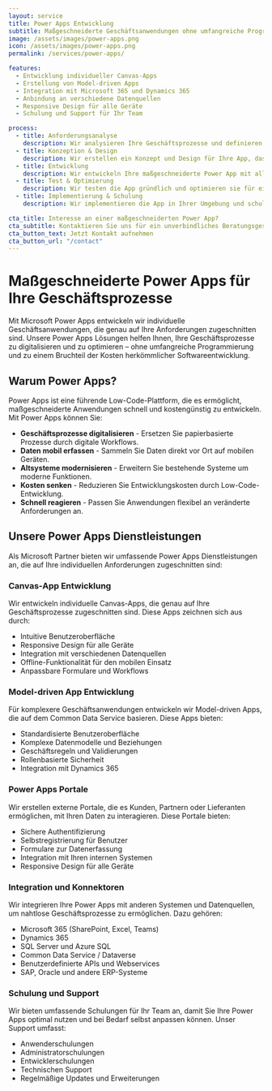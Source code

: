 ```yaml
---
layout: service
title: Power Apps Entwicklung
subtitle: Maßgeschneiderte Geschäftsanwendungen ohne umfangreiche Programmierung
image: /assets/images/power-apps.png
icon: /assets/images/power-apps.png
permalink: /services/power-apps/

features:
  - Entwicklung individueller Canvas-Apps
  - Erstellung von Model-driven Apps
  - Integration mit Microsoft 365 und Dynamics 365
  - Anbindung an verschiedene Datenquellen
  - Responsive Design für alle Geräte
  - Schulung und Support für Ihr Team

process:
  - title: Anforderungsanalyse
    description: Wir analysieren Ihre Geschäftsprozesse und definieren gemeinsam die Anforderungen an Ihre Power App.
  - title: Konzeption & Design
    description: Wir erstellen ein Konzept und Design für Ihre App, das auf Ihre Geschäftsprozesse zugeschnitten ist.
  - title: Entwicklung
    description: Wir entwickeln Ihre maßgeschneiderte Power App mit allen erforderlichen Funktionen.
  - title: Test & Optimierung
    description: Wir testen die App gründlich und optimieren sie für eine optimale Benutzerfreundlichkeit.
  - title: Implementierung & Schulung
    description: Wir implementieren die App in Ihrer Umgebung und schulen Ihr Team in der Nutzung.

cta_title: Interesse an einer maßgeschneiderten Power App?
cta_subtitle: Kontaktieren Sie uns für ein unverbindliches Beratungsgespräch und erfahren Sie, wie wir Ihr Unternehmen mit Power Apps unterstützen können.
cta_button_text: Jetzt Kontakt aufnehmen
cta_button_url: "/contact"
---
```


# Maßgeschneiderte Power Apps für Ihre Geschäftsprozesse

Mit Microsoft Power Apps entwickeln wir individuelle Geschäftsanwendungen, die genau auf Ihre Anforderungen zugeschnitten sind. Unsere Power Apps Lösungen helfen Ihnen, Ihre Geschäftsprozesse zu digitalisieren und zu optimieren – ohne umfangreiche Programmierung und zu einem Bruchteil der Kosten herkömmlicher Softwareentwicklung.

## Warum Power Apps?

Power Apps ist eine führende Low-Code-Plattform, die es ermöglicht, maßgeschneiderte Anwendungen schnell und kostengünstig zu entwickeln. Mit Power Apps können Sie:

- **Geschäftsprozesse digitalisieren** - Ersetzen Sie papierbasierte Prozesse durch digitale Workflows.
- **Daten mobil erfassen** - Sammeln Sie Daten direkt vor Ort auf mobilen Geräten.
- **Altsysteme modernisieren** - Erweitern Sie bestehende Systeme um moderne Funktionen.
- **Kosten senken** - Reduzieren Sie Entwicklungskosten durch Low-Code-Entwicklung.
- **Schnell reagieren** - Passen Sie Anwendungen flexibel an veränderte Anforderungen an.

## Unsere Power Apps Dienstleistungen

Als Microsoft Partner bieten wir umfassende Power Apps Dienstleistungen an, die auf Ihre individuellen Anforderungen zugeschnitten sind:

### Canvas-App Entwicklung

Wir entwickeln individuelle Canvas-Apps, die genau auf Ihre Geschäftsprozesse zugeschnitten sind. Diese Apps zeichnen sich aus durch:

- Intuitive Benutzeroberfläche
- Responsive Design für alle Geräte
- Integration mit verschiedenen Datenquellen
- Offline-Funktionalität für den mobilen Einsatz
- Anpassbare Formulare und Workflows

### Model-driven App Entwicklung

Für komplexere Geschäftsanwendungen entwickeln wir Model-driven Apps, die auf dem Common Data Service basieren. Diese Apps bieten:

- Standardisierte Benutzeroberfläche
- Komplexe Datenmodelle und Beziehungen
- Geschäftsregeln und Validierungen
- Rollenbasierte Sicherheit
- Integration mit Dynamics 365

### Power Apps Portale

Wir erstellen externe Portale, die es Kunden, Partnern oder Lieferanten ermöglichen, mit Ihren Daten zu interagieren. Diese Portale bieten:

- Sichere Authentifizierung
- Selbstregistrierung für Benutzer
- Formulare zur Datenerfassung
- Integration mit Ihren internen Systemen
- Responsive Design für alle Geräte

### Integration und Konnektoren

Wir integrieren Ihre Power Apps mit anderen Systemen und Datenquellen, um nahtlose Geschäftsprozesse zu ermöglichen. Dazu gehören:

- Microsoft 365 (SharePoint, Excel, Teams)
- Dynamics 365
- SQL Server und Azure SQL
- Common Data Service / Dataverse
- Benutzerdefinierte APIs und Webservices
- SAP, Oracle und andere ERP-Systeme

### Schulung und Support

Wir bieten umfassende Schulungen für Ihr Team an, damit Sie Ihre Power Apps optimal nutzen und bei Bedarf selbst anpassen können. Unser Support umfasst:

- Anwenderschulungen
- Administratorschulungen
- Entwicklerschulungen
- Technischen Support
- Regelmäßige Updates und Erweiterungen

